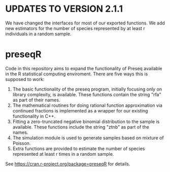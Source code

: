 UPDATES TO VERSION 2.1.1
========================

We have changed the interfaces for most of our exported functions. We add new
estimators for the number of species represented by at least r individuals in
a random sample.

preseqR
=======

Code in this repository aims to expand the functionality of Preseq available in 
the R statistical computing enviroment. There are five ways this is supposed to
work:

  1.  The basic functionality of the preseq program, initially focusing only
      on library complexity, is available. These functions contain the 
      string "rfa" as part of their names.
  2.  The mathematical routines for doing rational function approximation via
      continued fractions is implemented as a wrapper for our existing
      functionality in C++.
  3.  Fitting a zero-truncated negative binomial distribution to the sample is
      available. These functions include the string "ztnb" as part of the names.
  4.  The simulation module is used to generate samples based on mixture of Poisson.
  5.  Extra functions are provided to estimate the number of species represented
      at least r times in a random sample.

See <https://cran.r-project.org/package=preseqR> for details.
